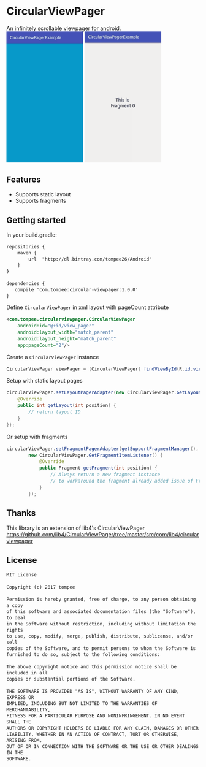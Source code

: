 # CircularViewPager

An infinitely scrollable viewpager for android.
<br>
<img src="assets/static.gif" width="200">
<img src="assets/fragment.gif" width="200">

## Features
- Supports static layout
- Supports fragments


## Getting started
In your build.gradle:

```
repositories {
    maven {
        url  "http://dl.bintray.com/tompee26/Android" 
    }
}

dependencies {
   compile 'com.tompee:circular-viewpager:1.0.0'
}
```

Define `CircularViewPager` in xml layout with pageCount attribute
``` xml
<com.tompee.circularviewpager.CircularViewPager
    android:id="@+id/view_pager"
    android:layout_width="match_parent"
    android:layout_height="match_parent"
    app:pageCount="2"/>
```

Create a `CircularViewPager` instance
```java
CircularViewPager viewPager = (CircularViewPager) findViewById(R.id.viewpager);
```

Setup with static layout pages
```java
circularViewPager.setLayoutPagerAdapter(new CircularViewPager.GetLayoutItemListener() {
    @Override
    public int getLayout(int position) {
        // return layout ID
    }
});
```

Or setup with fragments
```java
circularViewPager.setFragmentPagerAdapter(getSupportFragmentManager(),
        new CircularViewPager.GetFragmentItemListener() {
            @Override
            public Fragment getFragment(int position) {
                // Always return a new fragment instance
                // to workaround the fragment already added issue of FragmentPagerAdapter
            }
        });
```

## Thanks
This library is an extension of lib4's CircularViewPager
https://github.com/lib4/CircularViewPager/tree/master/src/com/lib4/circularviewpager

## License
```
MIT License

Copyright (c) 2017 tompee

Permission is hereby granted, free of charge, to any person obtaining a copy
of this software and associated documentation files (the "Software"), to deal
in the Software without restriction, including without limitation the rights
to use, copy, modify, merge, publish, distribute, sublicense, and/or sell
copies of the Software, and to permit persons to whom the Software is
furnished to do so, subject to the following conditions:

The above copyright notice and this permission notice shall be included in all
copies or substantial portions of the Software.

THE SOFTWARE IS PROVIDED "AS IS", WITHOUT WARRANTY OF ANY KIND, EXPRESS OR
IMPLIED, INCLUDING BUT NOT LIMITED TO THE WARRANTIES OF MERCHANTABILITY,
FITNESS FOR A PARTICULAR PURPOSE AND NONINFRINGEMENT. IN NO EVENT SHALL THE
AUTHORS OR COPYRIGHT HOLDERS BE LIABLE FOR ANY CLAIM, DAMAGES OR OTHER
LIABILITY, WHETHER IN AN ACTION OF CONTRACT, TORT OR OTHERWISE, ARISING FROM,
OUT OF OR IN CONNECTION WITH THE SOFTWARE OR THE USE OR OTHER DEALINGS IN THE
SOFTWARE.
```
